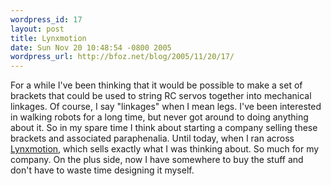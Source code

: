 ```yaml
---
wordpress_id: 17
layout: post
title: Lynxmotion
date: Sun Nov 20 10:48:54 -0800 2005
wordpress_url: http://bfoz.net/blog/2005/11/20/17/
---
```

For a while I've been thinking that it would be possible to make a set of brackets that could be used to string RC servos together into mechanical linkages. Of course, I say "linkages" when I mean legs. I've been interested in walking robots for a long time, but never got around to doing anything about it. So in my spare time I think about starting a company selling these brackets and associated paraphenalia. Until today, when I ran across [Lynxmotion](http://www.lynxmotion.com/ViewPage.aspx?ContentCode=Home), which sells exactly what I was thinking about. So much for my company. On the plus side, now I have somewhere to buy the stuff and don't have to waste time designing it myself.
